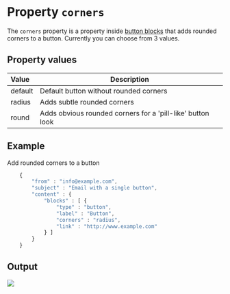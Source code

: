 # Property `corners`   

The `corners` property is a property inside [button blocks](copernica-docs:ResponsiveEmail/json/block-button) 
that adds rounded corners to a button. Currently you can choose from 3 values.

## Property values

| Value | Description                                                |
|:------|------------------------------------------------------------|
| default | Default button without rounded corners                   |
| radius | Adds subtle rounded corners                               |
| round | Adds obvious rounded corners for a 'pill-like' button look |

## Example
Add rounded corners to a button

```javascript
    {
        "from" : "info@example.com",
        "subject" : "Email with a single button",
        "content" : {
            "blocks" : [ {
                "type" : "button",
                "label" : "Button",
                "corners" : "radius",
                "link" : "http://www.example.com"
            } ]
        }
    }
```

## Output

![](copernica-docs:ResponsiveEmail/images/example-output-button.png)
